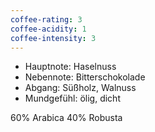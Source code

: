 ```yaml
---
coffee-rating: 3
coffee-acidity: 1
coffee-intensity: 3
---
```

- Hauptnote: Haselnuss
- Nebennote: Bitterschokolade
- Abgang: Süßholz, Walnuss
- Mundgefühl: ölig, dicht

60% Arabica 
40% Robusta
